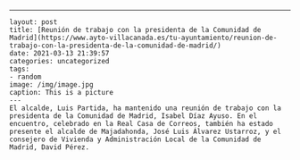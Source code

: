 ---
	layout: post
	title: [Reunión de trabajo con la presidenta de la Comunidad de Madrid](https://www.ayto-villacanada.es/tu-ayuntamiento/reunion-de-trabajo-con-la-presidenta-de-la-comunidad-de-madrid/)
	date: 2021-03-13 21:39:57
	categories: uncategorized
	tags:
	- random
	image: /img/image.jpg
	caption: This is a picture
	---
	El alcalde, Luis Partida, ha mantenido una reunión de trabajo con la presidenta de la Comunidad de Madrid, Isabel Díaz Ayuso. En el encuentro, celebrado en la Real Casa de Correos, también ha estado presente el alcalde de Majadahonda, José Luis Álvarez Ustarroz, y el consejero de Vivienda y Administración Local de la Comunidad de Madrid, David Pérez. 
	